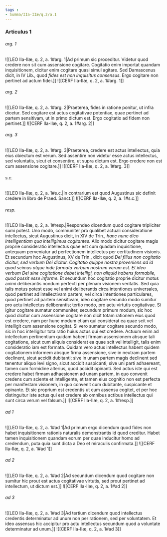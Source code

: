 ```yaml
---
tags : 
- Summa/IIa-IIæ/q.2/a.1
---
```


### Articulus 1

###### arg. 1
![[LEO IIa-IIæ, q. 2, a. 1#arg. 1|Ad primum sic proceditur. Videtur quod credere non sit cum assensione cogitare. Cogitatio enim importat quandam inquisitionem, dicitur enim cogitare quasi simul agitare. Sed Damascenus dicit, in IV Lib., quod *fides est non inquisitus consensus*. Ergo cogitare non pertinet ad actum fidei.]]
![[CERF IIa-IIæ, q. 2, a. 1#arg. 1]]

###### arg. 2
![[LEO IIa-IIæ, q. 2, a. 1#arg. 2|Praeterea, fides in ratione ponitur, ut infra dicetur. Sed cogitare est actus cogitativae potentiae, quae pertinet ad partem sensitivam, ut in primo dictum est. Ergo cogitatio ad fidem non pertinet.]]
![[CERF IIa-IIæ, q. 2, a. 1#arg. 2]]

###### arg. 3
![[LEO IIa-IIæ, q. 2, a. 1#arg. 3|Praeterea, credere est actus intellectus, quia eius obiectum est verum. Sed assentire non videtur esse actus intellectus, sed voluntatis, sicut et consentire, ut supra dictum est. Ergo credere non est cum assensione cogitare.]]
![[CERF IIa-IIæ, q. 2, a. 1#arg. 3]]

###### s.c.
![[LEO IIa-IIæ, q. 2, a. 1#s.c.|In contrarium est quod Augustinus sic definit credere in libro de Praed. Sanct.]]
![[CERF IIa-IIæ, q. 2, a. 1#s.c.]]

###### resp.
![[LEO IIa-IIæ, q. 2, a. 1#resp.|Respondeo dicendum quod cogitare tripliciter sumi potest. Uno modo, communiter pro qualibet actuali consideratione intellectus, sicut Augustinus dicit, in XIV de Trin., *hanc nunc dico intelligentiam qua intelligimus cogitantes*. Alio modo dicitur cogitare magis proprie consideratio intellectus quae est cum quadam inquisitione, antequam perveniatur ad perfectionem intellectus per certitudinem visionis. Et secundum hoc Augustinus, XV de Trin., dicit quod *Dei filius non cogitatio dicitur, sed verbum Dei dicitur. Cogitatio quippe nostra proveniens ad id quod scimus atque inde formata verbum nostrum verum est. Et ideo verbum Dei sine cogitatione debet intelligi, non aliquid habens formabile, quod possit esse informe*. Et secundum hoc cogitatio proprie dicitur motus animi deliberantis nondum perfecti per plenam visionem veritatis. Sed quia talis motus potest esse vel animi deliberantis circa intentiones universales, quod pertinet ad intellectivam partem; vel circa intentiones particulares, quod pertinet ad partem sensitivam, ideo cogitare secundo modo sumitur pro actu intellectus deliberantis; tertio modo, pro actu virtutis cogitativae. Si igitur cogitare sumatur communiter, secundum primum modum, sic hoc quod dicitur cum assensione cogitare non dicit totam rationem eius quod est credere, nam per hunc modum etiam qui considerat ea quae scit vel intelligit cum assensione cogitat. Si vero sumatur cogitare secundo modo, sic in hoc intelligitur tota ratio huius actus qui est credere. Actuum enim ad intellectum pertinentium quidam habent firmam assensionem absque tali cogitatione, sicut cum aliquis considerat ea quae scit vel intelligit, talis enim consideratio iam est formata. Quidam vero actus intellectus habent quidem cogitationem informem absque firma assensione, sive in neutram partem declinent, sicut accidit dubitanti; sive in unam partem magis declinent sed tenentur aliquo levi signo, sicut accidit suspicanti; sive uni parti adhaereant, tamen cum formidine alterius, quod accidit opinanti. Sed actus iste qui est credere habet firmam adhaesionem ad unam partem, in quo convenit credens cum sciente et intelligente, et tamen eius cognitio non est perfecta per manifestam visionem, in quo convenit cum dubitante, suspicante et opinante. Et sic proprium est credentis ut cum assensu cogitet, et per hoc distinguitur iste actus qui est credere ab omnibus actibus intellectus qui sunt circa verum vel falsum.]]
![[CERF IIa-IIæ, q. 2, a. 1#resp.]]

###### ad 1
![[LEO IIa-IIæ, q. 2, a. 1#ad 1|Ad primum ergo dicendum quod fides non habet inquisitionem rationis naturalis demonstrantis id quod creditur. Habet tamen inquisitionem quandam eorum per quae inducitur homo ad credendum, puta quia sunt dicta a Deo et miraculis confirmata.]]
![[CERF IIa-IIæ, q. 2, a. 1#ad 1]]

###### ad 2
![[LEO IIa-IIæ, q. 2, a. 1#ad 2|Ad secundum dicendum quod cogitare non sumitur hic prout est actus cogitativae virtutis, sed prout pertinet ad intellectum, ut dictum est.]]
![[CERF IIa-IIæ, q. 2, a. 1#ad 2]]

###### ad 3
![[LEO IIa-IIæ, q. 2, a. 1#ad 3|Ad tertium dicendum quod intellectus credentis determinatur ad unum non per rationem, sed per voluntatem. Et ideo assensus hic accipitur pro actu intellectus secundum quod a voluntate determinatur ad unum.]]
![[CERF IIa-IIæ, q. 2, a. 1#ad 3]]

